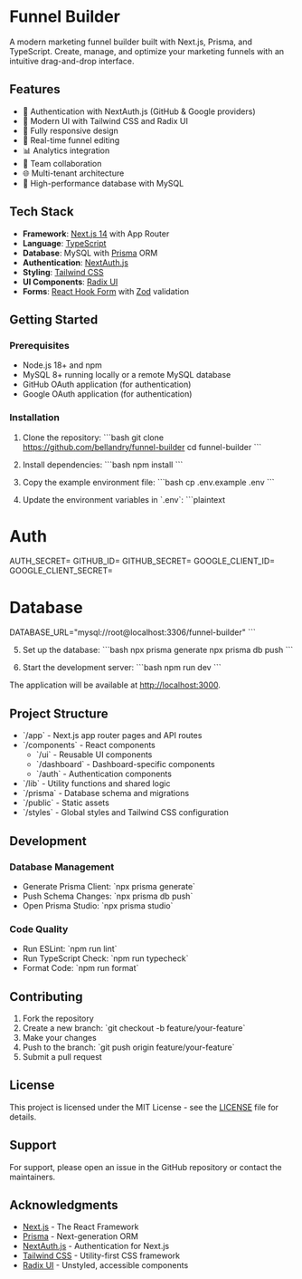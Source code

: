 # Funnel Builder

A modern marketing funnel builder built with Next.js, Prisma, and TypeScript. Create, manage, and optimize your marketing funnels with an intuitive drag-and-drop interface.

## Features

- 🔐 Authentication with NextAuth.js (GitHub & Google providers)
- 🎨 Modern UI with Tailwind CSS and Radix UI
- 📱 Fully responsive design
- 🔄 Real-time funnel editing
- 📊 Analytics integration
- 👥 Team collaboration
- 🌐 Multi-tenant architecture
- 🚀 High-performance database with MySQL

## Tech Stack

- **Framework**: [Next.js 14](https://nextjs.org/) with App Router
- **Language**: [TypeScript](https://www.typescriptlang.org/)
- **Database**: MySQL with [Prisma](https://www.prisma.io/) ORM
- **Authentication**: [NextAuth.js](https://next-auth.js.org/)
- **Styling**: [Tailwind CSS](https://tailwindcss.com/)
- **UI Components**: [Radix UI](https://www.radix-ui.com/)
- **Forms**: [React Hook Form](https://react-hook-form.com/) with [Zod](https://zod.dev/) validation

## Getting Started

### Prerequisites

- Node.js 18+ and npm
- MySQL 8+ running locally or a remote MySQL database
- GitHub OAuth application (for authentication)
- Google OAuth application (for authentication)

### Installation

1. Clone the repository:
\`\`\`bash
git clone https://github.com/bellandry/funnel-builder
cd funnel-builder
\`\`\`

2. Install dependencies:
\`\`\`bash
npm install
\`\`\`

3. Copy the example environment file:
\`\`\`bash
cp .env.example .env
\`\`\`

4. Update the environment variables in \`.env\`:
\`\`\`plaintext
# Auth
AUTH_SECRET=<your-generated-secret>
GITHUB_ID=<your-github-client-id>
GITHUB_SECRET=<your-github-client-secret>
GOOGLE_CLIENT_ID=<your-google-client-id>
GOOGLE_CLIENT_SECRET=<your-google-client-secret>

# Database
DATABASE_URL="mysql://root@localhost:3306/funnel-builder"
\`\`\`

5. Set up the database:
\`\`\`bash
npx prisma generate
npx prisma db push
\`\`\`

6. Start the development server:
\`\`\`bash
npm run dev
\`\`\`

The application will be available at [http://localhost:3000](http://localhost:3000).

## Project Structure

- \`/app\` - Next.js app router pages and API routes
- \`/components\` - React components
  - \`/ui\` - Reusable UI components
  - \`/dashboard\` - Dashboard-specific components
  - \`/auth\` - Authentication components
- \`/lib\` - Utility functions and shared logic
- \`/prisma\` - Database schema and migrations
- \`/public\` - Static assets
- \`/styles\` - Global styles and Tailwind CSS configuration

## Development

### Database Management

- Generate Prisma Client: \`npx prisma generate\`
- Push Schema Changes: \`npx prisma db push\`
- Open Prisma Studio: \`npx prisma studio\`

### Code Quality

- Run ESLint: \`npm run lint\`
- Run TypeScript Check: \`npm run typecheck\`
- Format Code: \`npm run format\`

## Contributing

1. Fork the repository
2. Create a new branch: \`git checkout -b feature/your-feature\`
3. Make your changes
4. Push to the branch: \`git push origin feature/your-feature\`
5. Submit a pull request

## License

This project is licensed under the MIT License - see the [LICENSE](LICENSE) file for details.

## Support

For support, please open an issue in the GitHub repository or contact the maintainers.

## Acknowledgments

- [Next.js](https://nextjs.org/) - The React Framework
- [Prisma](https://www.prisma.io/) - Next-generation ORM
- [NextAuth.js](https://next-auth.js.org/) - Authentication for Next.js
- [Tailwind CSS](https://tailwindcss.com/) - Utility-first CSS framework
- [Radix UI](https://www.radix-ui.com/) - Unstyled, accessible components
